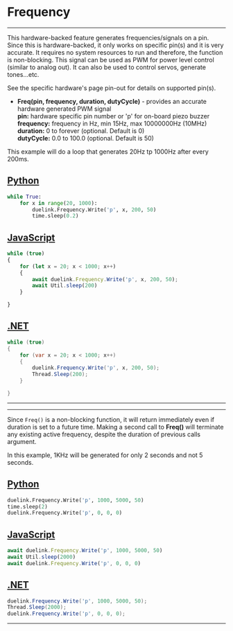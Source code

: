 # Frequency

---

This hardware-backed feature generates frequencies/signals on a pin. Since this is hardware-backed, it only works on specific pin(s) and it is very accurate. It requires no system resources to run and therefore, the function is non-blocking. This signal can be used as PWM for power level control (similar to analog out). It can also be used to control servos, generate tones...etc.

See the specific hardware's page pin-out for details on supported pin(s). 

- **Freq(pin, frequency, duration, dutyCycle)** - provides an accurate hardware generated PWM signal <br>
**pin:** hardware specific pin number or 'p' for on-board piezo buzzer <br>
**frequency:** frequency in Hz, min 15Hz, max 10000000Hz (10MHz) <br>
**duration:** 0 to forever (optional. Default is 0) <br>
**dutyCycle:** 0.0 to 100.0 (optional. Default is 50)

This example will do a loop that generates 20Hz tp 1000Hz after every 200ms.

## [Python](#tab/py)
```py
while True:
    for x in range(20, 1000):
        duelink.Frequency.Write('p', x, 200, 50)
        time.sleep(0.2)   
```

## [JavaScript](#tab/js)
```js
while (true)
{
    for (let x = 20; x < 1000; x++)
    {
        await duelink.Frequency.Write('p', x, 200, 50);
        await Util.sleep(200)
    }

}
```

## [.NET](#tab/net)
```cs
while (true)
{
    for (var x = 20; x < 1000; x++)
    {
        duelink.Frequency.Write('p', x, 200, 50);
        Thread.Sleep(200);
    }

}
```
___
___

Since `Freq()` is a non-blocking function, it will return immediately even if duration is set to a future time. Making a second call to **Freq()** will terminate any existing active frequency, despite the duration of previous calls argument.

In this example, 1KHz will be generated for only 2 seconds and not 5 seconds.

## [Python](#tab/py)
```py
duelink.Frequency.Write('p', 1000, 5000, 50)
time.sleep(2)
duelink.Frequency.Write('p', 0, 0, 0)
```

## [JavaScript](#tab/js)
```js
await duelink.Frequency.Write('p', 1000, 5000, 50)
await Util.sleep(2000)
await duelink.Frequency.Write('p', 0, 0, 0)
```

## [.NET](#tab/net)
```cs
duelink.Frequency.Write('p', 1000, 5000, 50);
Thread.Sleep(2000);
duelink.Frequency.Write('p', 0, 0, 0);
```

---